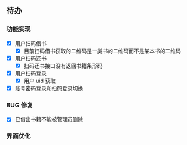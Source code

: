 ## 待办

### 功能实现

- [x] 用户扫码借书
  - [x] 目前扫码借书获取的二维码是一类书的二维码而不是某本书的二维码
- [x] 用户扫码还书
  - [x] 扫码还书接口没有返回书籍条形码
- [x] 用户扫码登录
  - [x] 用户 uid 获取
- [x] 账号密码登录和扫码登录切换

### BUG 修复

- [x] 已借出书籍不能被管理员删除

### 界面优化